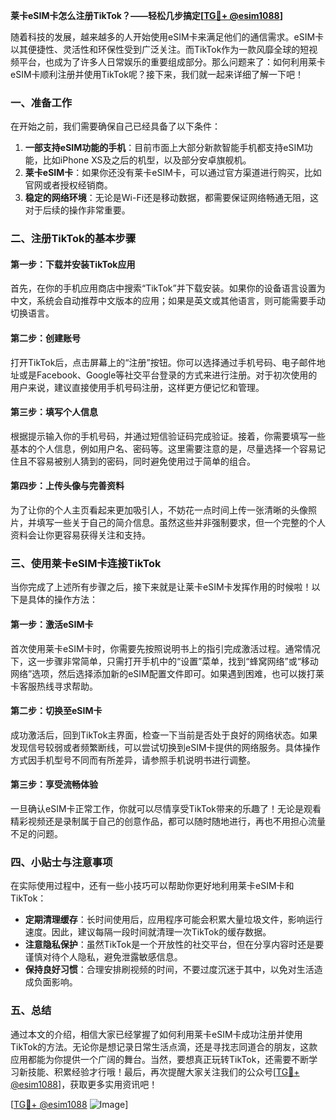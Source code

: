 **莱卡eSIM卡怎么注册TikTok？——轻松几步搞定[[TG💪+ @esim1088](https://t.me/s/esim1088)]**

随着科技的发展，越来越多的人开始使用eSIM卡来满足他们的通信需求。eSIM卡以其便捷性、灵活性和环保性受到广泛关注。而TikTok作为一款风靡全球的短视频平台，也成为了许多人日常娱乐的重要组成部分。那么问题来了：如何利用莱卡eSIM卡顺利注册并使用TikTok呢？接下来，我们就一起来详细了解一下吧！

### **一、准备工作**
在开始之前，我们需要确保自己已经具备了以下条件：
1. **一部支持eSIM功能的手机**：目前市面上大部分新款智能手机都支持eSIM功能，比如iPhone XS及之后的机型，以及部分安卓旗舰机。
2. **莱卡eSIM卡**：如果你还没有莱卡eSIM卡，可以通过官方渠道进行购买，比如官网或者授权经销商。
3. **稳定的网络环境**：无论是Wi-Fi还是移动数据，都需要保证网络畅通无阻，这对于后续的操作非常重要。

### **二、注册TikTok的基本步骤**
#### **第一步：下载并安装TikTok应用**
首先，在你的手机应用商店中搜索“TikTok”并下载安装。如果你的设备语言设置为中文，系统会自动推荐中文版本的应用；如果是英文或其他语言，则可能需要手动切换语言。

#### **第二步：创建账号**
打开TikTok后，点击屏幕上的“注册”按钮。你可以选择通过手机号码、电子邮件地址或是Facebook、Google等社交平台登录的方式来进行注册。对于初次使用的用户来说，建议直接使用手机号码注册，这样更方便记忆和管理。

#### **第三步：填写个人信息**
根据提示输入你的手机号码，并通过短信验证码完成验证。接着，你需要填写一些基本的个人信息，例如用户名、密码等。这里需要注意的是，尽量选择一个容易记住且不容易被别人猜到的密码，同时避免使用过于简单的组合。

#### **第四步：上传头像与完善资料**
为了让你的个人主页看起来更加吸引人，不妨花一点时间上传一张清晰的头像照片，并填写一些关于自己的简介信息。虽然这些并非强制要求，但一个完整的个人资料会让你更容易获得关注和支持。

### **三、使用莱卡eSIM卡连接TikTok**
当你完成了上述所有步骤之后，接下来就是让莱卡eSIM卡发挥作用的时候啦！以下是具体的操作方法：

#### **第一步：激活eSIM卡**
首次使用莱卡eSIM卡时，你需要先按照说明书上的指引完成激活过程。通常情况下，这一步骤非常简单，只需打开手机中的“设置”菜单，找到“蜂窝网络”或“移动网络”选项，然后选择添加新的eSIM配置文件即可。如果遇到困难，也可以拨打莱卡客服热线寻求帮助。

#### **第二步：切换至eSIM卡**
成功激活后，回到TikTok主界面，检查一下当前是否处于良好的网络状态。如果发现信号较弱或者频繁断线，可以尝试切换到eSIM卡提供的网络服务。具体操作方式因手机型号不同而有所差异，请参照手机说明书进行调整。

#### **第三步：享受流畅体验**
一旦确认eSIM卡正常工作，你就可以尽情享受TikTok带来的乐趣了！无论是观看精彩视频还是录制属于自己的创意作品，都可以随时随地进行，再也不用担心流量不足的问题。

### **四、小贴士与注意事项**
在实际使用过程中，还有一些小技巧可以帮助你更好地利用莱卡eSIM卡和TikTok：
- **定期清理缓存**：长时间使用后，应用程序可能会积累大量垃圾文件，影响运行速度。因此，建议每隔一段时间就清理一次TikTok的缓存数据。
- **注意隐私保护**：虽然TikTok是一个开放性的社交平台，但在分享内容时还是要谨慎对待个人隐私，避免泄露敏感信息。
- **保持良好习惯**：合理安排刷视频的时间，不要过度沉迷于其中，以免对生活造成负面影响。

### **五、总结**
通过本文的介绍，相信大家已经掌握了如何利用莱卡eSIM卡成功注册并使用TikTok的方法。无论你是想记录日常生活点滴，还是寻找志同道合的朋友，这款应用都能为你提供一个广阔的舞台。当然，要想真正玩转TikTok，还需要不断学习新技能、积累经验才行哦！最后，再次提醒大家关注我们的公众号[[TG💪+ @esim1088](https://t.me/s/esim1088)]，获取更多实用资讯吧！

[[TG💪+ @esim1088](https://t.me/s/esim1088) ![Image](https://i.postimg.cc/4NQfJmqS/Snipaste-2025-05-13-00-14-12.png)]